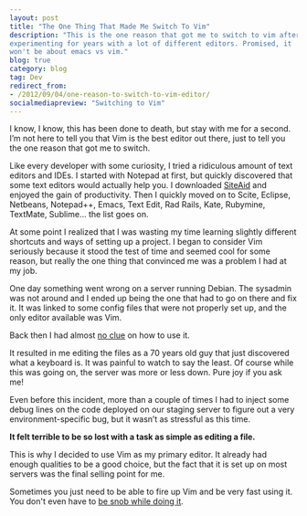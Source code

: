 ```yaml
---
layout: post
title: "The One Thing That Made Me Switch To Vim"
description: "This is the one reason that got me to switch to vim after
experimenting for years with a lot of different editors. Promised, it
won't be about emacs vs vim."
blog: true
category: blog
tag: Dev
redirect_from:
- /2012/09/04/one-reason-to-switch-to-vim-editor/
socialmediapreview: "Switching to Vim"
---
```


I know, I know, this has been done to death, but stay with me for a second. I’m not here to tell you that Vim is the best editor out there, just to tell you the one reason that got me to switch.

Like every developer with some curiosity, I tried a ridiculous amount of text editors and IDEs. I started with Notepad at first, but quickly discovered that some text editors would actually help you. I downloaded [SiteAid][1] and enjoyed the gain of productivity. Then I quickly moved on to Scite, Eclipse, Netbeans, Notepad++, Emacs, Text Edit, Rad Rails, Kate, Rubymine, TextMate, Sublime... the list goes on.

At some point I realized that I was wasting my time learning slightly different shortcuts and ways of setting up a project. I began to consider Vim seriously because it stood the test of time and seemed cool for some reason, but really the one thing that convinced me was a problem I had at my job.

One day something went wrong on a server running Debian. The sysadmin was not around and I ended up being the one that had to go on there and fix it. It was linked to some config files that were not properly set up, and the only editor available was Vim.

Back then I had almost [no clue][2] on how to use it.

It resulted in me editing the files as a 70 years old guy that just discovered what a keyboard is. It was painful to watch to say the least. Of course while this was going on, the server was more or less down. Pure joy if you ask me!

Even before this incident, more than a couple of times I had to inject some debug lines on the code deployed on our staging server to figure out a very environment-specific bug, but it wasn’t as stressful as this time.

**It felt terrible to be so lost with a task as simple as editing a file.**

This is why I decided to use Vim as my primary editor. It already had enough qualities to be a good choice, but the fact that it is set up on most servers was the final selling point for me.

Sometimes you just need to be able to fire up Vim and be very fast using it. You don't even have to [be snob while doing it][3].

[1]:	http://download.cnet.com/Amiasoft-SiteAid/3000-10247_4-10015046.html
[2]:	http://vimdoc.sourceforge.net/htmldoc/intro.html
[3]:	http://yehudakatz.com/2010/07/29/everyone-who-tried-to-convince-me-to-use-vim-was-wrong/
